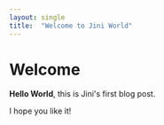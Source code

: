 ```yaml
---
layout: single
title:  "Welcome to Jini World"
---
```


# Welcome

**Hello World**, this is Jini's first blog post.

I hope you like it!
